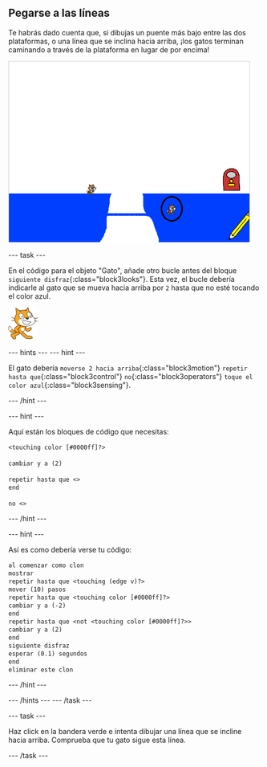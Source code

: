 ## Pegarse a las líneas

Te habrás dado cuenta que, si dibujas un puente más bajo entre las dos plataformas, o una línea que se inclina hacia arriba, ¡los gatos terminan caminando a través de la plataforma en lugar de por encima!

![Gatos caminando por la plataforma](images/cat-walk-through-platform.png)

--- task ---

En el código para el objeto "Gato", añade otro bucle antes del bloque `siguiente disfraz`{:class="block3looks"}. Esta vez, el bucle debería indicarle al gato que se mueva hacia arriba por `2` hasta que no esté tocando el color azul.

![Objeto Gato](images/cat-sprite.png)

--- hints ---
 --- hint ---

El gato debería `moverse 2 hacia arriba`{:class="block3motion"} `repetir hasta que`{:class="block3control"} `no`{:class="block3operators"} `toque el color azul`{:class="block3sensing"}.

--- /hint ---

--- hint ---

Aquí están los bloques de código que necesitas:

```blocks3
<touching color [#0000ff]?>

cambiar y a (2)

repetir hasta que <>
end

no <>
```

--- /hint ---

--- hint ---

Así es como debería verse tu código:

```blocks3
al comenzar como clon
mostrar
repetir hasta que <touching (edge v)?> 
mover (10) pasos
repetir hasta que <touching color [#0000ff]?> 
cambiar y a (-2)
end
repetir hasta que <not <touching color [#0000ff]?>> 
cambiar y a (2)
end
siguiente disfraz
esperar (0.1) segundos
end
eliminar este clon
```

--- /hint ---

--- /hints --- --- /task ---

--- task ---

Haz click en la bandera verde e intenta dibujar una línea que se incline hacia arriba. Comprueba que tu gato sigue esta línea.

--- /task ---